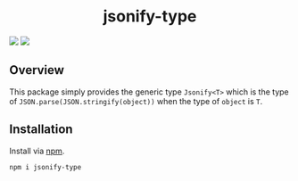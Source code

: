 <div align="center">
<h1>jsonify-type</h1>
</div>

![](https://img.shields.io/github/package-json/v/Ziphil/Jsonify)
![](https://img.shields.io/github/commit-activity/y/Ziphil/Jsonify?label=commits)


## Overview
This package simply provides the generic type `Jsonify<T>` which is the type of `JSON.parse(​JSON.stringify(object))` when the type of `object` is `T`.

## Installation
Install via [npm](https://www.npmjs.com/package/jsonify-type).
```
npm i jsonify-type
```